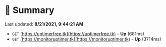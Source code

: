 # 📖 Summary
Last updated: **8/21/2021, 9:44:21 AM**

- `GET` [https://uptimerfree.tk](https://uptimerfree.tk) - **Up** (681ms)
- `GET` [https://monitoruptimer.tk](https://monitoruptimer.tk) - **Up** (3714ms)
